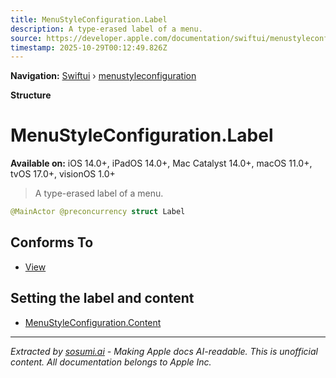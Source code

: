 ```yaml
---
title: MenuStyleConfiguration.Label
description: A type-erased label of a menu.
source: https://developer.apple.com/documentation/swiftui/menustyleconfiguration/label
timestamp: 2025-10-29T00:12:49.826Z
---
```


**Navigation:** [Swiftui](/documentation/swiftui) › [menustyleconfiguration](/documentation/swiftui/menustyleconfiguration)

**Structure**

# MenuStyleConfiguration.Label

**Available on:** iOS 14.0+, iPadOS 14.0+, Mac Catalyst 14.0+, macOS 11.0+, tvOS 17.0+, visionOS 1.0+

> A type-erased label of a menu.

```swift
@MainActor @preconcurrency struct Label
```

## Conforms To

- [View](/documentation/swiftui/view)

## Setting the label and content

- [MenuStyleConfiguration.Content](/documentation/swiftui/menustyleconfiguration/content)

---

*Extracted by [sosumi.ai](https://sosumi.ai) - Making Apple docs AI-readable.*
*This is unofficial content. All documentation belongs to Apple Inc.*
